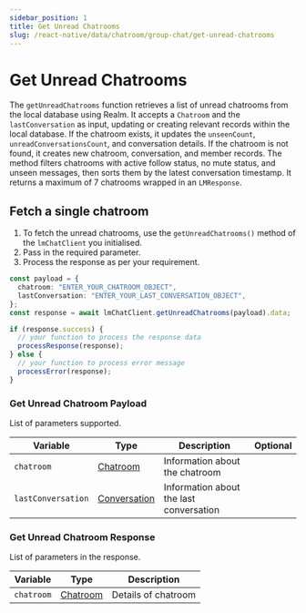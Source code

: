 ```yaml
---
sidebar_position: 1
title: Get Unread Chatrooms
slug: /react-native/data/chatroom/group-chat/get-unread-chatrooms
---
```


# Get Unread Chatrooms

The `getUnreadChatrooms` function retrieves a list of unread chatrooms from the local database using Realm. It accepts a `Chatroom` and the `lastConversation` as input, updating or creating relevant records within the local database. If the chatroom exists, it updates the `unseenCount`, `unreadConversationsCount`, and conversation details. If the chatroom is not found, it creates new chatroom, conversation, and member records. The method filters chatrooms with active follow status, no mute status, and unseen messages, then sorts them by the latest conversation timestamp. It returns a maximum of 7 chatrooms wrapped in an `LMResponse`.

## Fetch a single chatroom

1. To fetch the unread chatrooms, use the `getUnreadChatrooms()` method of the `lmChatClient` you initialised.
2. Pass in the required parameter.
3. Process the response as per your requirement.

```ts
const payload = {
  chatroom: "ENTER_YOUR_CHATROOM_OBJECT",
  lastConversation: "ENTER_YOUR_LAST_CONVERSATION_OBJECT",
};
const response = await lmChatClient.getUnreadChatrooms(payload).data;

if (response.success) {
  // your function to process the response data
  processResponse(response);
} else {
  // your function to process error message
  processError(response);
}
```

### Get Unread Chatroom Payload

List of parameters supported.

| Variable           | Type                                      | Description                             | Optional |
| ------------------ | ----------------------------------------- | --------------------------------------- | -------- |
| `chatroom`         | [Chatroom](../Models/chatroom.md)         | Information about the chatroom          |          |
| `lastConversation` | [Conversation](../Models/conversation.md) | Information about the last conversation |          |

### Get Unread Chatroom Response

List of parameters in the response.

| Variable   | Type                                 | Description         |
| ---------- | ------------------------------------ | ------------------- |
| `chatroom` | [Chatroom](../../Models/chatroom.md) | Details of chatroom |
